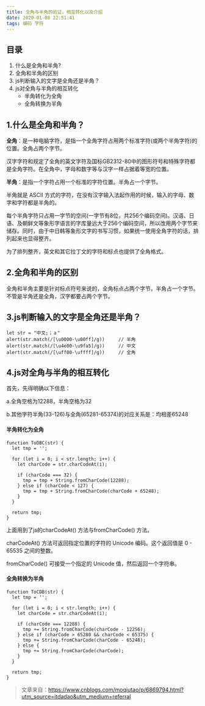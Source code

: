 ```yaml
---
title: 全角与半角的验证，相互转化以及介绍
date: 2020-01-08 22:51:41
tags: 编码 字符
---
```


## 目录

1. 什么是全角和半角?
2. 全角和半角的区别
3. js判断输入的文字是全角还是半角？
4. js对全角与半角的相互转化
   - 半角转化为全角
   - 全角转换为半角

<!-- more -->

## 1.什么是全角和半角？

**全角**：是一种电脑字符，是指一个全角字符占用两个标准字符(或两个半角字符)的位置。全角占两个字节。

汉字字符和规定了全角的英文字符及国标GB2312-80中的图形符号和特殊字符都是全角字符。在全角中，字母和数字等与汉字一样占据着等宽的位置。

**半角**：是指一个字符占用一个标准的字符位置。半角占一个字节。

半角就是 ASCII 方式的字符，在没有汉字输入法起作用的时候，输入的字母、数字和字符都是半角的。

每个半角字符只占用一字节的空间(一字节有8位，共256个编码空间)。汉语、日语、及朝鲜文等象形字语言的字库量远大于256个编码空间，所以改用两个字节来储存。同时，由于中日韩等象形文字的书写习惯，如果统一使用全角字符的话，排列起来也显得整齐。

为了排列整齐，英文和其它拉丁文的字符和标点也提供了全角格式。

## 2.全角和半角的区别

全角和半角主要是针对标点符号来说的，全角标点占两个字节，半角占一个字节。不管是半角还是全角，汉字都要占两个字节。

## 3.js判断输入的文字是全角还是半角？

```
let str = "中文;；ａ"
alert(str.match(/[\u0000-\u00ff]/g))     // 半角   
alert(str.match(/[\u4e00-\u9fa5]/g))     // 中文   
alert(str.match(/[\uff00-\uffff]/g))     // 全角   
```

## 4.js对全角与半角的相互转化

首先，先得明确以下信息：

a.全角空格为12288，半角空格为32 

b.其他字符半角(33-126)与全角(65281-65374)的对应关系是：均相差65248

#### 半角转化为全角

```
function ToDBC(str) { 
  let tmp = ''; 

  for (let i = 0; i < str.length; i++) { 
    let charCode = str.charCodeAt(i);

    if (charCode === 32) { 
      tmp = tmp + String.fromCharCode(12288); 
    } else if (charCode < 127) { 
      tmp = tmp + String.fromCharCode(charCode + 65248); 
    } 
  } 

  return tmp; 
}
```

上面用到了js的charCodeAt() 方法与fromCharCode() 方法。

charCodeAt() 方法可返回指定位置的字符的 Unicode 编码。这个返回值是 0 - 65535 之间的整数。

fromCharCode() 可接受一个指定的 Unicode 值，然后返回一个字符串。

#### 全角转换为半角

```
function ToCDB(str) { 
  let tmp = ''; 

  for (let i = 0; i < str.length; i++) { 
    let charCode = str.charCodeAt(i);

    if (charCode === 12288) {
      tmp += String.fromCharCode(charCode - 12256);
    } else if (charCode > 65280 && charCode < 65375) { 
      tmp += String.fromCharCode(charCode - 65248); 
    } else { 
      tmp += String.fromCharCode(charCode); 
    } 
  } 

  return tmp;
}
```

> 文章来自：https://www.cnblogs.com/moqiutao/p/6869794.html?utm_source=itdadao&utm_medium=referral
